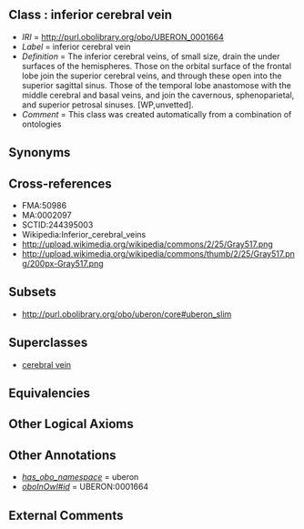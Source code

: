 
## Class : inferior cerebral vein

 * *IRI* = http://purl.obolibrary.org/obo/UBERON_0001664
 * *Label* = inferior cerebral vein
 * *Definition* = The inferior cerebral veins, of small size, drain the under surfaces of the hemispheres. Those on the orbital surface of the frontal lobe join the superior cerebral veins, and through these open into the superior sagittal sinus. Those of the temporal lobe anastomose with the middle cerebral and basal veins, and join the cavernous, sphenoparietal, and superior petrosal sinuses. [WP,unvetted].
 * *Comment* = This class was created automatically from a combination of ontologies

## Synonyms


## Cross-references

 * FMA:50986
 * MA:0002097
 * SCTID:244395003
 * Wikipedia:Inferior_cerebral_veins
 * http://upload.wikimedia.org/wikipedia/commons/2/25/Gray517.png
 * http://upload.wikimedia.org/wikipedia/commons/thumb/2/25/Gray517.png/200px-Gray517.png

## Subsets

 * http://purl.obolibrary.org/obo/uberon/core#uberon_slim

## Superclasses

 * [cerebral vein](../../UBERON/63/UBERON_0001663.md)

## Equivalencies


## Other Logical Axioms


## Other Annotations

 * *[has_obo_namespace](../../ce/oboInOwl#hasOBONamespace.md)* = uberon
 * *[oboInOwl#id](../../id/oboInOwl#id.md)* = UBERON:0001664

## External Comments


